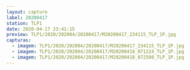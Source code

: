 ```yaml
---
layout: capture
label: 20200417
station: TLP1
date: 2020-04-17 23:41:15
preview: TLP1/2020/202004/20200417/M20200417_234115_TLP_1P.jpg
capturas:
  - imagem: TLP1/2020/202004/20200417/M20200417_234115_TLP_1P.jpg
  - imagem: TLP1/2020/202004/20200417/M20200418_071224_TLP_1P.jpg
  - imagem: TLP1/2020/202004/20200417/M20200418_072508_TLP_1P.jpg
---
```

